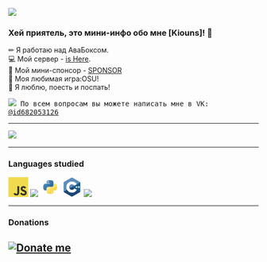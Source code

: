 <img align="left" width="240" src="https://i.imgur.com/yagsfnA.png"> <samp> <br>
### Хей приятель, это мини-инфо обо мне [Kiouns]! 💎
  
✏ Я работаю над АваБоксом. <br>
💻 Мой сервер  - [is Here]. <br>
💾 Мой мини-спонсор - [SPONSOR]<br>
🚀 Моя любимая игра:OSU! <br> 
🌈 Я люблю, поесть и поспать! <br> 

  <samp><img src="https://img.icons8.com/color/48/000000/telegram-app--v1.png" width="17"> По всем вопросам вы можете написать мне в VK: [@id682053126](https://vk.com/id682053126) </samp>

---
  


<a href="https://discord.gg/m9m5pXz7qD">
  <img src="http://invidget.switchblade.xyz/m9m5pXz7qD" />
</a>
  
---
### **Languages studied**

<img height="40" src="https://raw.githubusercontent.com/github/explore/80688e429a7d4ef2fca1e82350fe8e3517d3494d/topics/javascript/javascript.png">  <img height="40" src="https://img.icons8.com/color/48/000000/android-os.png"/>  <img height="40" src="https://raw.githubusercontent.com/github/explore/80688e429a7d4ef2fca1e82350fe8e3517d3494d/topics/python/python.png">  <img height="40" src="https://raw.githubusercontent.com/github/explore/80688e429a7d4ef2fca1e82350fe8e3517d3494d/topics/cpp/cpp.png"> <img height="40" src="https://img.icons8.com/color/48/000000/java-coffee-cup-logo--v1.png"/>

  
[is Here]: https://discord.gg/exkBruYAFJ
[SPONSOR]: https://vk.com/baddrop

  
---
### **Donations**
<a href="https://my.qiwi.com/Tymofei-V9-J46Mkfa" target="_blank"><img src="https://donate.qiwi.com/help/assets/03466e29983ec1c1ce20298c3802251d.svg" alt="Donate me" width="217px" ></a>
---
